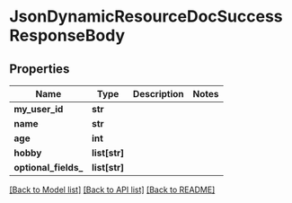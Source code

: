 # JsonDynamicResourceDocSuccessResponseBody

## Properties
Name | Type | Description | Notes
------------ | ------------- | ------------- | -------------
**my_user_id** | **str** |  | 
**name** | **str** |  | 
**age** | **int** |  | 
**hobby** | **list[str]** |  | 
**optional_fields_** | **list[str]** |  | 

[[Back to Model list]](../README.md#documentation-for-models) [[Back to API list]](../README.md#documentation-for-api-endpoints) [[Back to README]](../README.md)


